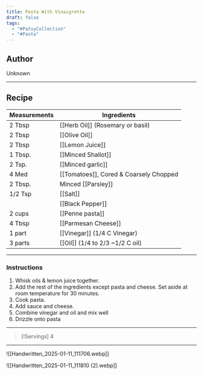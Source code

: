 ```yaml
---
title: Pasta With Vinaigrette
draft: false
tags:
  - "#PatsyCollection"
  - "#Pasta"
---
```

## Author
Unknown
___
## Recipe

| Measurements  | Ingredients              |
| :------------ | ------------------------ |
|2 Tbsp|[[Herb Oil]] (Rosemary or basil)|
|2 Tbsp|[[Olive Oil]]|
|2 Tbsp|[[Lemon Juice]]|
|1 Tbsp.|[[Minced Shallot]]|
|2 Tsp.|[[Minced garlic]]|
|4 Med|[[Tomatoes]], Cored & Coarsely Chopped|
|2 Tbsp.|Minced [[Parsley]]|
|1/2 Tsp|[[Salt]]|
||[[Black Pepper]]|
|2 cups|[[Penne pasta]]|
|4 Tbsp|[[Parmesan Cheese]]|
|1 part|[[Vinegar]] (1/4 C Vinegar)|
|3 parts|[[Oil]] (1/4 to 2/3 ~1/2 C oil)|
___
### Instructions
1. Whisk oils & lemon juice together.
2. Add the rest of the ingredients except pasta and cheese. Set aside at room temperature for 30 minutes.
3. Cook pasta.
4. Add sauce and cheese.
5. Combine vinegar and oil and mix well
6. Drizzle onto pasta
___
>[!Servings]
>4

___

![[Handwritten_2025-01-11_111706.webp]]

![[Handwritten_2025-01-11_111810 (2).webp]]